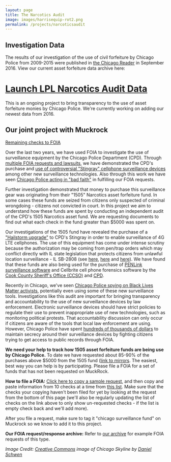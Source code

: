```yaml
---
layout: page
title: The Narcotics Audit
image: images/harrisequip-rot2.png
permalink: /projects/narcoticsaudit
---
```


## Investigation Data

The results of our investigation of the use of civil forfeiture by Chicago
Police from 2009-2015 were published in [the Chicago
Reader](http://www.chicagoreader.com/chicago/police-department-civil-forfeiture-investigation/Content?oid=23728922)
in September 2016. View our current asset forfeiture data archive here:

# [Launch LPL Narcotics Audit Data](https://lucyparsonslabs.com/fullaudit/)

This is an ongoing project to bring transparency to the use of asset forfeiture monies by Chicago Police. We're currently working on adding our newest data from 2016.

## Our joint project with Muckrock   

[Remaining checks to FOIA](/projects/checks)

Over the last two years, we have used FOIA to investigate the use of surveillance equipment by the Chicago Police Department (CPD). Through [multiple FOIA requests and lawsuits](http://arstechnica.com/tech-policy/2014/09/after-small-victory-in-stingray-case-chicago-man-seeks-more-records/), we have demonstrated the CPD's purchase and [use of controversial "Stingray" cellphone surveillance devices](http://arstechnica.com/tech-policy/2014/06/is-chicago-using-cell-tracking-devices-one-man-tries-to-find-out
) among other new surveillance technologies. Also through this work we have seen [Chicago Police acting in "bad faith"](http://shadowproof.com/2014/06/10/chicago-police-sued-for-acting-in-bad-faith-by-failing-to-provide-stingray-surveillance-records/) in fulfilling our FOIA requests.

Further investigation demonstrated that money to purchase this surveillance gear was originating from their "1505" Narcotics asset forfeiture fund. In some cases these funds are seized from citizens only suspected of criminal wrongdoing - citizens not convicted in court.  In this project we aim to understand how these funds are spent by conducting an independent audit of the CPD's 1505 Narcotics asset fund. We are requesting documents to find out what each check in the fund greater than $5000 was spent on.

Our investigations of the 1505 fund have revealed the purchase of a ["Hailstorm upgrade"](https://github.com/lucyparsons/1505-documents/blob/master/IMSICatchers/CPD_FOIA14-5298Hailstorm.pdf) to CPD's Stingray in order to enable surveillance of 4G LTE cellphones. The use of this equipment has come under intense scrutiny because the authorization may be coming from pen/trap orders which may conflict directly with IL state legislation that protects citizens from unlawful location surveillance - IL SB-2808 (see [here](http://www.loevy.com/wp-content/uploads/2014/09/Freddy-Martinez-v.-Chicago-Police-Department2.pdf), [here](http://www.ilga.gov/legislation/BillStatus.asp?GA=98&DocTypeID=SB&DocNum=2808&GAID=12&SessionID=85&LegID=78729) and [here](https://www.vice.com/read/stingrays-and-secrets-how-the-chicago-police-department-was-forced-to-come-clean-330)). We have found that these funds are also being used for the purchase of [PENLink surveillance software](https://github.com/lucyparsons/1505-documents/blob/master/2014/%23177699%20PenLink/PenLink%20QUO-04689-V8Y5D0Redacted.pdf) and Cellbrite cell phone forensics software by the [Cook County Sheriff's Office (CCSO)](https://github.com/lucyparsons/1505-documents/blob/master/CookCountySherr_Cellbrite_Redacted.pdf) and [CPD](https://github.com/lucyparsons/1505-documents/blob/master/CelleBriteFOIA15-3895.pdf).

Recently in Chicago, we've seen [Chicago Police spying on Black Lives Matter activists](https://privacysos.org/node/1819), potentially even using some of these new surveillance tools. Investigations like this audit are important for bringing transparency and accountability to the use of new surveillance devices by law enforcement. Electronic surveillance devices should have strict policies to regulate their use to prevent inappropriate use of new technologies, such as monitoring political protests. That accountability discussion can only occur if citizens are aware of the tools that local law enforcement are using. However, Chicago Police have spent [hundreds of thousands of dollars](http://arstechnica.com/tech-policy/2015/04/chicago-owes-lawyers-over-120000-for-defense-against-two-stingray-cases/) to maintain secrecy around their surveillance devices by fighting citizens trying to get access to public records through FOIA.

**We need your help to track how 1505 asset forfeiture funds are being use by Chicago Police.** To date we have requested about 85-90% of the purchases above $5000 from the 1505 fund ([link to mirrors](https://github.com/lucyparsons/1505-documents/). The easiest, best way you can help is by participating. Please file a FOIA for a set of funds that has not been requested on MuckRock.

**How to file a FOIA:** [Click here to copy a sample request](https://www.muckrock.com/foi/chicago-169/1505ml-checks-14425-through-14452-22173/), and then copy and paste information from 10 checks at a time from [this list](/projects/checks). Make sure that the checks your copying haven't been filed for yet by looking at the request from the bottom of this page (we'll also be regularly updating the list of checks on the link above to only show un-requested checks - if the list is empty check back and we'll add more).

After you file a request, make sure to tag it "chicago surveillance fund" on Muckrock so we know to add it to this project.

**Our FOIA request/response archive:** Refer to [our archive](https://github.com/lucyparsons/1505-documents) for example FOIA requests of this type.

*Image Credit: [Creative Commons](https://creativecommons.org/licenses/by-sa/4.0/) image of Chicago Skyline by [Daniel Schwen](https://en.wikipedia.org/wiki/Chicago#/media/File:Chicago_sunrise_1.jpg)*
